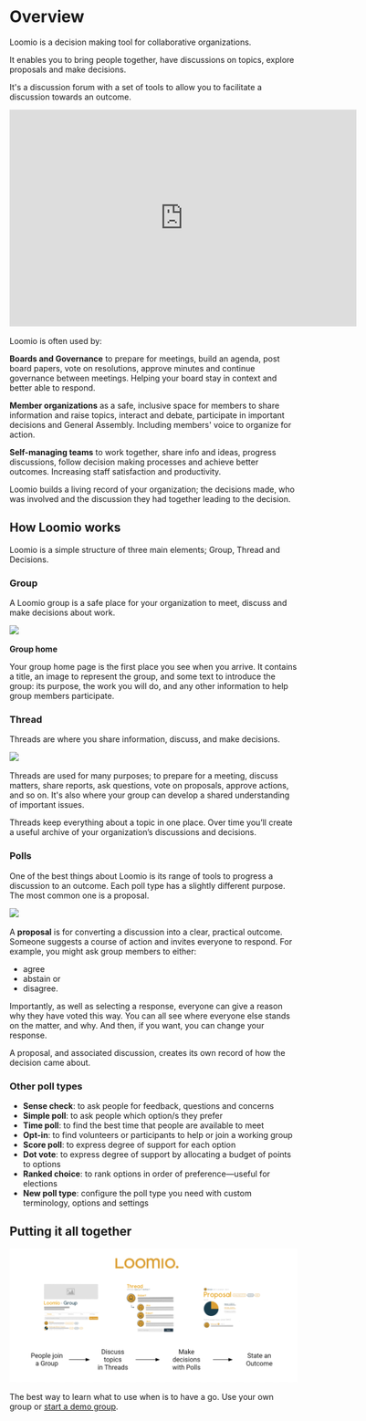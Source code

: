 # Overview

Loomio is a decision making tool for collaborative organizations.

It enables you to bring people together, have discussions on topics, explore proposals and make decisions.

It's a discussion forum with a set of tools to allow you to facilitate a discussion towards an outcome.

<div class="iframe-container">
<iframe width="608" height="380" src="https://www.youtube.com/embed/Zlzuqsunpxc" title="YouTube video player" frameborder="0" allow="accelerometer; autoplay; clipboard-write; encrypted-media; gyroscope; picture-in-picture" allowfullscreen></iframe>
</div>

Loomio is often used by:

**Boards and Governance** to prepare for meetings, build an agenda, post board papers, vote on resolutions, approve minutes and continue governance between meetings. Helping your board stay in context and better able to respond.

**Member organizations** as a safe, inclusive space for members to share information and raise topics, interact and debate, participate in important decisions and   General Assembly. Including members' voice to organize for action.

**Self-managing teams** to work together, share info and ideas, progress discussions, follow decision making processes and achieve better outcomes. Increasing staff satisfaction and productivity.

Loomio builds a living record of your organization; the decisions made, who was involved and the discussion they had together leading to the decision. 

## How Loomio works

Loomio is a simple structure of three main elements; Group, Thread and Decisions. 

### Group

A Loomio group is a safe place for your organization to meet, discuss and make decisions about work.

![](Groups.png#width-50)

**Group home**

Your group home page is the first place you see when you arrive. It contains a title, an image to represent the group, and some text to introduce the group: its purpose, the work you will do, and any other information to help group members participate.

### Thread

Threads are where you share information, discuss, and make decisions.

![](Threads.png#width-50)

Threads are used for many purposes; to prepare for a meeting, discuss matters, share reports, ask questions, vote on proposals, approve actions, and so on. It's also where your group can develop a shared understanding of important issues.

Threads keep everything about a topic in one place. Over time you’ll create a useful archive of your organization’s discussions and decisions.

### Polls

One of the best things about Loomio is its range of tools to progress a discussion to an outcome. Each poll type has a slightly different purpose. The most common one is a proposal. 

![](Proposals.png#width-50)

A **proposal** is for converting a discussion into a clear, practical outcome. Someone suggests a course of action and invites everyone to respond. For example, you might ask group members to either:
- agree
- abstain or 
- disagree. 

Importantly, as well as selecting a response, everyone can give a reason why they have voted this way. You can all see where everyone else stands on the matter, and why. And then, if you want, you can change your response. 

A proposal, and associated discussion, creates its own record of how the decision came about.

### Other poll types

- **Sense check**: to ask people for feedback, questions and concerns
- **Simple poll**: to ask people which option/s they prefer
- **Time poll**: to find the best time that people are available to meet
- **Opt-in**: to find volunteers or participants to help or join a working group 
- **Score poll**: to express degree of support for each option
- **Dot vote**: to express degree of support by allocating a budget of points to options
- **Ranked choice**: to rank options in order of preference—useful for elections
- **New poll type**: configure the poll type you need with custom terminology, options and settings

## Putting it all together

![](key_concept_1.png)

The best way to learn what to use when is to have a go. Use your own group or [start a demo group](https://loomio.org/try).
